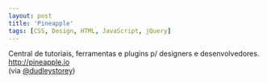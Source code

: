 ```yaml
---
layout: post
title: 'Pineapple'
tags: [CSS, Design, HTML, JavaScript, jQuery]
---
```


Central de tutoriais, ferramentas e plugins p/ designers e desenvolvedores.<br>
<http://pineapple.io><br>
(via [@dudleystorey](https://twitter.com/dudleystorey/status/369163860650897408))
